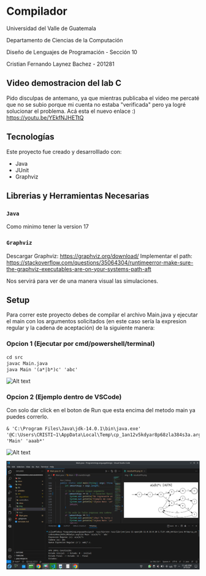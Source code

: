 # Compilador

Universidad del Valle de Guatemala

Departamento de Ciencias de la Computación

Diseño de Lenguajes de Programación - Sección 10

Cristian Fernando Laynez Bachez - 201281

## Video demostracion del lab C

Pido disculpas de antemano, ya que mientras publicaba el video me percaté que no se subio porque mi cuenta no estaba "verificada" pero ya logré solucionar el problema. Acá esta el nuevo enlace :) https://youtu.be/YEkfNJHETtQ

## Tecnologías

Este proyecto fue creado y desarrolllado con:

- Java
- JUnit
- Graphviz

## Librerias y Herramientas Necesarias

### `Java`

Como minimo tener la version 17

### `Graphviz`

Descargar Graphviz: https://graphviz.org/download/
Implementar el path: https://stackoverflow.com/questions/35064304/runtimeerror-make-sure-the-graphviz-executables-are-on-your-systems-path-aft

Nos servirá para ver de una manera visual las simulaciones.

## Setup

Para correr este proyecto debes de compilar el archivo Main.java y ejecutar el main con los argumentos solicitados (en este caso sería la expresion regular y la cadena de aceptación) de la siguiente manera:

### Opcion 1 (Ejecutar por cmd/powershell/terminal)

```
cd src
javac Main.java
java Main '(a*|b*)c' 'abc'
```

![Alt text](/img/img1.png 'Corriendo Programa terminal')

### Opcion 2 (Ejemplo dentro de VSCode)

Con solo dar click en el boton de Run que esta encima del metodo main ya puedes correrlo.

```
& 'C:\Program Files\Java\jdk-14.0.1\bin\java.exe' '@C:\Users\CRISTI~1\AppData\Local\Temp\cp_1an12v5kdyar8p68zla384s3a.argfile' 'Main' 'aaab*'
```

![Alt text](/img/img2.png 'Corriendo Programa en vscode')

![Alt text](/img/img3.png 'Corriendo Programa en vscode actualizado')
